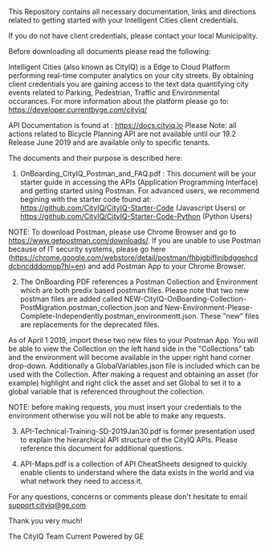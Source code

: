 This Repository contains all necessary documentation, links and directions related to getting started with your Intelligent Cities client credentials.

If you do not have client credentials, please contact your local Municipality.

Before downloading all documents please read the following:

Intelligent Cities (also known as CityIQ) is a Edge to Cloud Platform performing real-time computer analytics on your city streets. By obtaining client credentials you are gaining access to the text data quantifying city events related to Parking, Pedestrian, Traffic and Environmental occurances.  For more information about the platform please go to: https://developer.currentbyge.com/cityiq/

API Documentation is found at : https://docs.cityiq.io
Please Note: all actions related to Bicycle Planning API are not available until our 19.2 Release June 2019 and are available only to specific tenants.

The documents and their purpose is described here:

1. OnBoarding_CityIQ_Postman_and_FAQ.pdf : This document will be your starter guide in accessing the APIs (Application Programming Interface) and getting started using Postman. For advanced users, we recommend begining with the starter code found at: https://github.com/CityIQ/CityIQ-Starter-Code (Javascript Users) or https://github.com/CityIQ/CityIQ-Starter-Code-Python (Python Users)

NOTE: To download Postman, please use Chrome Browser and go to https://www.getpostman.com/downloads/.  If you are unable to use Postman because of IT security systems, please go here (https://chrome.google.com/webstore/detail/postman/fhbjgbiflinjbdggehcddcbncdddomop?hl=en) and add Postman App to your Chrome Browser. 

2. The OnBoarding PDF references a Postman Collection and Environment which are both predix based postman files.  Please note that two new postman files are added called NEW-CityIQ-OnBoarding-Collection-PostMigration.postman_collection.json and New-Environment-Please-Complete-Independently.postman_environmentt.json. These "new" files are replacements for the deprecated files. 

As of April 1 2019, import these two new files to your Postman App.  You will be able to view the Collection on the left hand side in the "Collections" tab and the environment will become available in the upper right hand corner drop-down. Additionally a GlobalVariables.json file is included which can be used with the Collection.  After making a request and obtaining an asset (for example) highlight and right click the asset and set Global to set it to a global variable that is referenced throughout the collection. 

NOTE: before making requests, you must insert your credentials to the environment otherwise you will not be able to make any requests.

3.  API-Technical-Training-SD-2019Jan30.pdf is former presentation used to explain the hierarchical API structure of the CityIQ APIs.  Please reference this document for additional questions.

4.  API-Maps.pdf is a collection of API CheatSheets designed to quickly enable clients to understand where the data exists in the world and via what network they need to access it.


For any questions, concerns or comments please don't hesitate to email support.cityiq@ge.com


Thank you very much!


The CityIQ Team
Current Powered by GE
